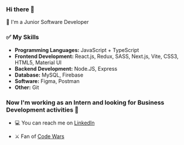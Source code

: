 ### Hi there 👋

🌱 I'm a Junior Software Developer

### ✅ My Skills

- **Programming Languages:** JavaScript + TypeScript
- **Frontend Development:** React.js, Redux, SASS, Next.js, Vite, CSS3, HTML5, Material UI
- **Backend Development:** Node.JS, Express
- **Database:** MySQL, Firebase
- **Software:** Figma, Postman
- **Other:** Git

### Now I'm working as an Intern and looking for Business Development activities :briefcase:
- :computer: You can reach me on [LinkedIn](https://www.linkedin.com/in/valeriya-kurilko/)


- ⚔️ Fan of [Code Wars](https://www.codewars.com/users/kurylko)


<!--
**kurylko/kurylko** is a ✨ _special_ ✨ repository because its `README.md` (this file) appears on your GitHub profile.

Here are some ideas to get you started:

- 🔭 I’m currently working on ...
- 🌱 I’m currently learning ...
- 👯 I’m looking to collaborate on ...
- 🤔 I’m looking for help with ...
- 💬 Ask me about ...

:computer: My page on on [LinkedIn](https://www.linkedin.com/in/valeriya-kurilko/)

- 📫 How to reach me: ...
- 😄 Pronouns: ...
- ⚡ Fun fact: ...
-->
